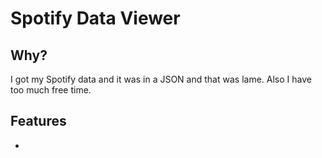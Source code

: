 # Spotify Data Viewer

## Why?

I got my Spotify data and it was in a JSON and that was lame. Also I have too much free time.

## Features

-
